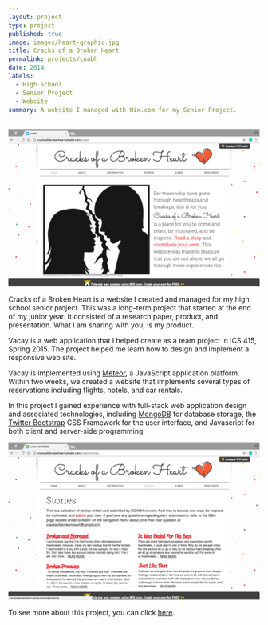 ```yaml
---
layout: project
type: project
published: true
image: images/heart-graphic.jpg
title: Cracks of a Broken Heart
permalink: projects/coabh
date: 2014
labels:
  - High School
  - Senior Project
  - Website
summary: A website I managed with Wix.com for my Senior Project.
---
```


<img class="ui large right floated rounded image" src="../images/coabh-homepage.png">

Cracks of a Broken Heart is a website I created and managed for my high school senior project. This was a long-term project that started at the end of my junior year. It consisted of a research paper, product, and presentation. What I am sharing with you, is my product. 

Vacay is a web application that I helped create as a team project in ICS 415, Spring 2015. The project helped me learn how to design and implement a responsive web site.

Vacay is implemented using [Meteor](http://meteor.com), a JavaScript application platform. Within two weeks, we created a website that implements several types of reservations including flights, hotels, and car rentals.

In this project I gained experience with full-stack web application design and associated technologies, including [MongoDB](http://mongodb.com) for database storage, the [Twitter Bootstrap](http://getbootstrap.com/) CSS Framework for the user interface, and Javascript for both client and server-side programming. 
 
<img src="../images/coabh-stories.png">

To see more about this project, you can click [here](http://cracksofabrokenheart.wixsite.com/coabh).
